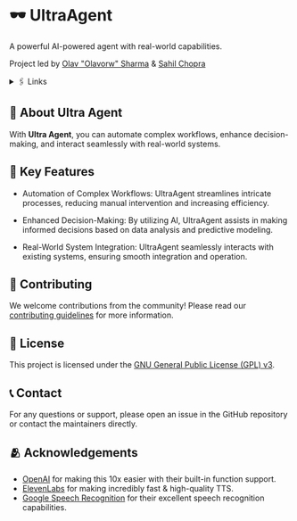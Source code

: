 # 🕶️ UltraAgent

A powerful AI-powered agent with real-world capabilities.

Project led by [Olav "Olavorw" Sharma](https://github.com/olavorw) & [Sahil Chopra](https://github.com/aunncodes)
<details>
<summary>
🖇️ Links
</summary>
## 🖇️ Links

### 🏗️ **Setup & Installation**
- **[Quickstart](https://github.com/4934tech/UltraAgent/wiki/Quickstart):** Fast-track your setup with essential steps.
  - **[Prerequisites](https://github.com/4934tech/UltraAgent/wiki/Quickstart#-Prerequisites):** Ensure your system meets the requirements.
  - **[Installation](https://github.com/4934tech/UltraAgent/wiki/Quickstart#-Installation):** Detailed installation instructions.

### 💫 **Features**
- **[Automation](#):** Simplify workflows with UltraAgent.
- **[Decision Support](#):** Leverage AI for smarter decision-making.
- **[Integration](#):** Connect seamlessly with real-world systems.

### ⚒️ **Prebuilt Modules**
- **[Prebuilt Functions](#):** Plug-and-play modules for quick functionality.
- **[Prebuilt Integrations](#):** Ready-to-use integrations with popular services.

### 🧠 **Models**
- **[Speech to Text](#):** Optimize audio transcription.
- **[Text to Speech](#):** Generate natural-sounding speech.
- **[Image Recognition](#):** Enhance image analysis.
- **[Data Analysis](#):** Visualize and interpret data effectively.
- **[Predictive Modeling](#):** Forecast trends with AI-powered predictions.

### 🔌 **Integrations**
- **[Third-Party Services](#):** Connect with widely used platforms.
- **[APIs](#):** Integrate external systems through APIs.
- **[Webhooks](#):** Automate triggers and actions.
- **[Databases](#):** Enable efficient data storage and retrieval.

### ⚙️ **Custom Functionality**
- **[Custom Scripts](#):** Enhance UltraAgent with your own scripts.
- **[Custom Plugins](#):** Expand capabilities with custom plugins.
- **[Custom Dashboards](#):** Design dashboards for visualizing data.
- **[Custom Reports](#):** Generate tailored reports.
- **[Custom Models](#):** Train models for your specific needs.

### 👁️ **Usage Examples**
- **[Automating Workflows](#):** Optimize processes with automation.
- **[Data Analysis](#):** Leverage AI for insightful analysis.
- **[System Integration](#):** Seamlessly connect UltraAgent with your systems.
</details>

## 🧰 About Ultra Agent

With **Ultra Agent**, you can automate complex workflows, enhance decision-making, and interact seamlessly with real-world systems.

## 🌟 Key Features

- Automation of Complex Workflows: UltraAgent streamlines intricate processes, reducing manual intervention and increasing efficiency.

- Enhanced Decision-Making: By utilizing AI, UltraAgent assists in making informed decisions based on data analysis and predictive modeling.

- Real-World System Integration: UltraAgent seamlessly interacts with existing systems, ensuring smooth integration and operation.

## 🤝 Contributing

We welcome contributions from the community! Please read our [contributing guidelines](./Contributing.md) for more information.

## 📜 License

This project is licensed under the [GNU General Public License (GPL) v3](./License.md).

## 📞 Contact

For any questions or support, please open an issue in the GitHub repository or contact the maintainers directly.

## 🫂 Acknowledgements

- [OpenAI](https://openai.com) for making this 10x easier with their built-in function support.
- [ElevenLabs](https://eleven-labs.com) for making incredibly fast & high-quality TTS.
- [Google Speech Recognition](https://cloud.google.com/speech-to-text) for their excellent speech recognition capabilities.